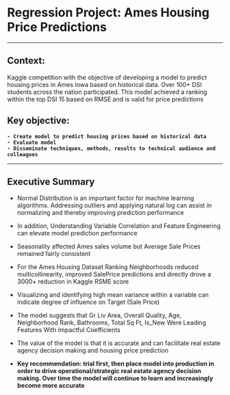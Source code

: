 # Regression Project: Ames Housing Price Predictions

---

## Context:
Kaggle competition with the objective of developing a model to predict housing prices in Ames Iowa based on historical data.  Over 100+ DSI students across the nation participated.  This model achieved a ranking within the top DSI 15 based on RMSE and is valid for price predictions

## Key objective:
 <B>
 
    - Create model to predict housing prices based on historical data
    - Evaluate model
    - Disseminate techniques, methods, results to technical audience and colleagues
 </B>
 
---

## Executive Summary

- Normal Distribution is an important factor for machine learning algorithms.  Addressing outliers and applying natural log can assist in normalizing and thereby improving prediction performance

- In addition, Understanding Variable Correlation and Feature Engineering can elevate model prediction performance

- Seasonality affected Ames sales volume but Average Sale Prices remained fairly consistent

- For the Ames Housing Dataset Ranking Neighborhoods reduced multicollinearity, improved SalePrice predictions and directly drove a 3000+ reduction in Kaggle RSME score

- Visualizing and identifying high mean variance within a variable can indicate degree of influence on Target (Sale Price)

- The model suggests that Gr Liv Area, Overall Quality, Age, Neighborhood Rank, Bathrooms, Total Sq Ft, Is_New Were Leading Features With Impactful Coefficients

- The value of the model is that it is accurate and can facilitate real estate agency decision making and housing price prediction

- <B>Key recommendation: trial first, then place model into production in order to drive operational/strategic real estate agency decision making.  Over time the model will continue to learn and increasingly become more accurate </B>
